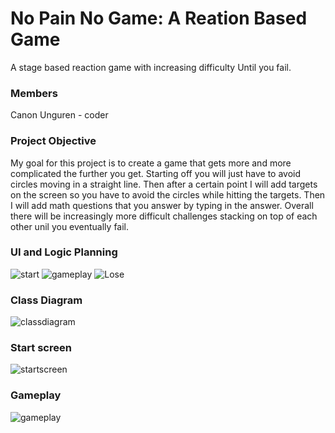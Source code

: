 # No Pain No Game: A Reation Based Game
A stage based reaction game with increasing difficulty Until you fail. 

### Members
Canon Unguren - coder

### Project Objective
My goal for this project is to create a game that gets more and more complicated the further you get. Starting off you will just have to avoid circles moving in a straight line. Then after a certain point I will add targets on the screen so you have to avoid the circles while hitting the targets. Then I will add math questions that you answer by typing in the answer. Overall there will be increasingly more difficult challenges stacking on top of each other unil you eventually fail. 


### UI and Logic Planning
![start]()
![gameplay]()
![Lose]()
### Class Diagram
![classdiagram]()
### Start screen
![startscreen]()
### Gameplay
![gameplay]()
